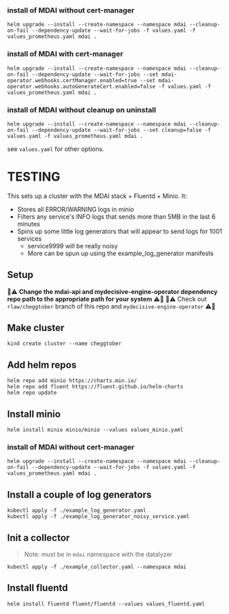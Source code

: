 ### install of MDAI without cert-manager

    helm upgrade --install --create-namespace --namespace mdai --cleanup-on-fail --dependency-update --wait-for-jobs -f values.yaml -f values_prometheus.yaml mdai .

### install of MDAI with cert-manager

    helm upgrade --install --create-namespace --namespace mdai --cleanup-on-fail --dependency-update --wait-for-jobs --set mdai-operator.webhooks.certManager.enabled=true --set mdai-operator.webhooks.autoGenerateCert.enabled=false -f values.yaml -f values_prometheus.yaml mdai .

### install of MDAI without cleanup on uninstall

    helm upgrade --install --create-namespace --namespace mdai --cleanup-on-fail --dependency-update --wait-for-jobs --set cleanup=false -f values.yaml -f values_prometheus.yaml mdai .

see `values.yaml` for other options.

# TESTING

This sets up a cluster with the MDAI stack + Fluentd + Minio. It:

- Stores all ERROR/WARNING logs in minio
- Filters any service's INFO logs that sends more than 5MB in the last 6 minutes
- Spins up some little log generators that will appear to send logs for 1001 services
  - service9999 will be really noisy
  - More can be spun up using the example_log_generator manifests

## Setup

🚧⚠️ **Change the mdai-api and mydecisive-engine-operator dependency repo path to the appropriate path for your system** ⚠️🚧
🚧⚠️ Check out `rlaw/cheggtober` branch of this repo and `mydecisive-engine-operator` ⚠️🚧

## Make cluster

    kind create cluster --name cheggtober

## Add helm repos

    helm repo add minio https://charts.min.io/
    helm repo add fluent https://fluent.github.io/helm-charts
    helm repo update

## Install minio

    helm install minio minio/minio --values values_minio.yaml

### install of MDAI without cert-manager

    helm upgrade --install --create-namespace --namespace mdai --cleanup-on-fail --dependency-update --wait-for-jobs -f values.yaml -f values_prometheus.yaml mdai .

## Install a couple of log generators

    kubectl apply -f ./example_log_generator.yaml
    kubectl apply -f ./example_log_generator_noisy_service.yaml

## Init a collector

> Note: must be in `mdai` namespace with the datalyzer

    kubectl apply -f ./example_collector.yaml --namespace mdai

## Install fluentd

    helm install fluentd fluent/fluentd --values values_fluentd.yaml
